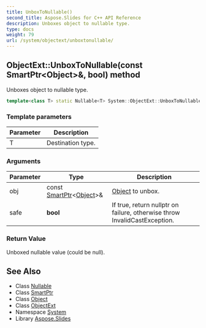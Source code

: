 ```yaml
---
title: UnboxToNullable()
second_title: Aspose.Slides for C++ API Reference
description: Unboxes object to nullable type.
type: docs
weight: 79
url: /system/objectext/unboxtonullable/
---
```

## ObjectExt::UnboxToNullable(const SmartPtr\<Object\>\&, bool) method


Unboxes object to nullable type.

```cpp
template<class T> static Nullable<T> System::ObjectExt::UnboxToNullable(const SmartPtr<Object> &obj, bool safe=1)
```


### Template parameters

| Parameter | Description |
| --- | --- |
| T | Destination type. |

### Arguments

| Parameter | Type | Description |
| --- | --- | --- |
| obj | const [SmartPtr](../../smartptr/)\<[Object](../../object/)\>\& | [Object](../../object/) to unbox. |
| safe | **bool** | If true, return nullptr on failure, otherwise throw InvalidCastException. |

### Return Value

Unboxed nullable value (could be null).

## See Also

* Class [Nullable](../../nullable/)
* Class [SmartPtr](../../smartptr/)
* Class [Object](../../object/)
* Class [ObjectExt](../)
* Namespace [System](../../)
* Library [Aspose.Slides](../../../)